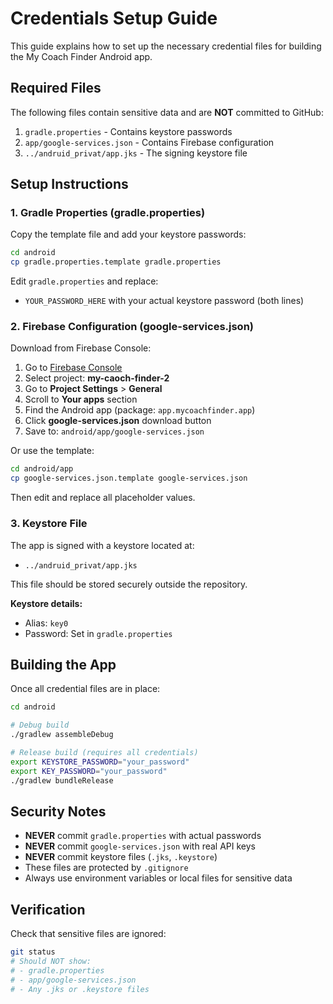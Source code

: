 # Credentials Setup Guide

This guide explains how to set up the necessary credential files for building the My Coach Finder Android app.

## Required Files

The following files contain sensitive data and are **NOT** committed to GitHub:

1. `gradle.properties` - Contains keystore passwords
2. `app/google-services.json` - Contains Firebase configuration
3. `../andruid_privat/app.jks` - The signing keystore file

## Setup Instructions

### 1. Gradle Properties (gradle.properties)

Copy the template file and add your keystore passwords:

```bash
cd android
cp gradle.properties.template gradle.properties
```

Edit `gradle.properties` and replace:
- `YOUR_PASSWORD_HERE` with your actual keystore password (both lines)

### 2. Firebase Configuration (google-services.json)

Download from Firebase Console:

1. Go to [Firebase Console](https://console.firebase.google.com/)
2. Select project: **my-caoch-finder-2**
3. Go to **Project Settings** > **General**
4. Scroll to **Your apps** section
5. Find the Android app (package: `app.mycoachfinder.app`)
6. Click **google-services.json** download button
7. Save to: `android/app/google-services.json`

Or use the template:
```bash
cd android/app
cp google-services.json.template google-services.json
```

Then edit and replace all placeholder values.

### 3. Keystore File

The app is signed with a keystore located at:
- `../andruid_privat/app.jks`

This file should be stored securely outside the repository.

**Keystore details:**
- Alias: `key0`
- Password: Set in `gradle.properties`

## Building the App

Once all credential files are in place:

```bash
cd android

# Debug build
./gradlew assembleDebug

# Release build (requires all credentials)
export KEYSTORE_PASSWORD="your_password"
export KEY_PASSWORD="your_password"
./gradlew bundleRelease
```

## Security Notes

- **NEVER** commit `gradle.properties` with actual passwords
- **NEVER** commit `google-services.json` with real API keys
- **NEVER** commit keystore files (`.jks`, `.keystore`)
- These files are protected by `.gitignore`
- Always use environment variables or local files for sensitive data

## Verification

Check that sensitive files are ignored:

```bash
git status
# Should NOT show:
# - gradle.properties
# - app/google-services.json
# - Any .jks or .keystore files
```
